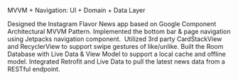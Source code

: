 MVVM + Navigation: UI + Domain + Data Layer


Designed the Instagram Flavor News app based on Google Component Architectural MVVM Pattern.
Implemented the bottom bar & page navigation using Jetpacks navigation component. 
Utilized 3rd party CardStackView and RecyclerView to support swipe gestures of like/unlike.
Built the Room Database with Live Data & View Model to support a local cache and offline model.
Integrated Retrofit and Live Data to pull the latest news data from a RESTful endpoint.

